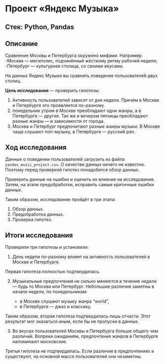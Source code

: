 # Проект «Яндекс Музыка»

## Стек: Python, Pandas

## Описание

Сравнение Москвы и Петербурга окружено мифами. Например:
-Москва — мегаполис, подчинённый жёсткому ритму рабочей недели;
-Петербург — культурная столица, со своими вкусами.

На данных Яндекс Музыки вы сравнить поведение пользователей двух столиц.

**Цель исследования** — проверить гипотезы:

1. Активность пользователей зависит от дня недели. Причём в Москве и Петербурге это проявляется по-разному.
2. понедельник утром в Москве преобладают одни жанры, а в Петербурге — другие. Так же и вечером пятницы преобладают разные жанры — в зависимости от города.
3. Москва и Петербург предпочитают разные жанры музыки. В Москве чаще слушают поп-музыку, в Петербурге — русский рэп.

## Ход исследования

Данные о поведении пользователей загрузить из файла `yandex_music_project.csv`. О качестве данных ничего не известно. Поэтому перед проверкой гипотез понадобится обзор данных.

Проверить данные на ошибки и оценить их влияние на исследование. Затем, на этапе предобработки, исправить самые критичные ошибки данных.

Таким образом, исследование пройдёт в три этапа:

1. Обзор данных.
2. Предобработка данных.
3. Проверка гипотез.

## Итоги исследования

Проверили три гипотезы и установили:

1. День недели по-разному влияет на активность пользователей в Москве и Петербурге.  

Первая гипотеза полностью подтвердилась.

2. Музыкальные предпочтения не сильно меняются в течение недели — будь то Москва или Петербург. Небольшие различия заметны в начале недели, по понедельникам:

    * в Москве слушают музыку жанра “world”,
    * в Петербурге — джаз и классику.  

Таким образом, вторая гипотеза подтвердилась лишь отчасти. Этот результат мог оказаться иным, если бы не пропуски в данных.  

3. Во вкусах пользователей Москвы и Петербурга больше общего чем различий. Вопреки ожиданиям, предпочтения жанров в Петербурге напоминают московские.

Третья гипотеза не подтвердилась. Если различия в предпочтениях и существуют, на основной массе пользователей они незаметны.
